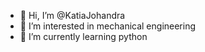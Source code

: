 - 👋 Hi, I’m @KatiaJohandra
- 👀 I’m interested in mechanical engineering
- 🌱 I’m currently learning python


<!---
KatiaJohandra/KatiaJohandra is a ✨ special ✨ repository because its `README.md` (this file) appears on your GitHub profile.
You can click the Preview link to take a look at your changes.
--->
